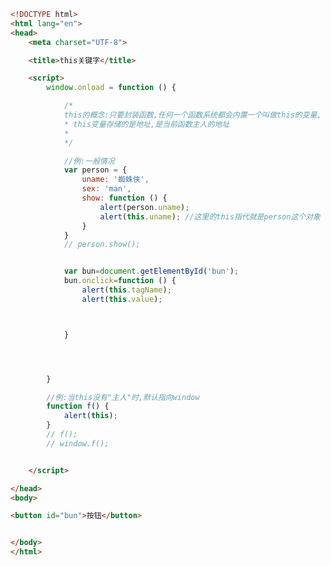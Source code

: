 
<BlogInfo id="457" title="72.this关键字" author="白日梦想猿" pv=0 read_times=0 pre_cost_time=0分49秒 category="js学习" tag_list="['js学习']" create_time="2020.12.17 12:46:26" update_time="2020.12.17 13:05:02" />

```html
<!DOCTYPE html>
<html lang="en">
<head>
    <meta charset="UTF-8">

    <title>this关键字</title>

    <script>
        window.onload = function () {

            /*
            this的概念:只要封装函数,任何一个函数系统都会内置一个叫做this的变量,
            * this变量存储的是地址,是当前函数主人的地址
            *
            */

            //例:一般情况
            var person = {
                uname: '蜘蛛侠',
                sex: 'man',
                show: function () {
                    alert(person.uname);
                    alert(this.uname); //这里的this指代就是person这个对象
                }
            }
            // person.show();


            var bun=document.getElementById('bun');
            bun.onclick=function () {
                alert(this.tagName);
                alert(this.value);



            }




        }

        //例:当this没有"主人"时,默认指向window
        function f() {
            alert(this);
        }
        // f();
        // window.f();


    </script>

</head>
<body>

<button id="bun">按钮</button>


</body>
</html>
```

